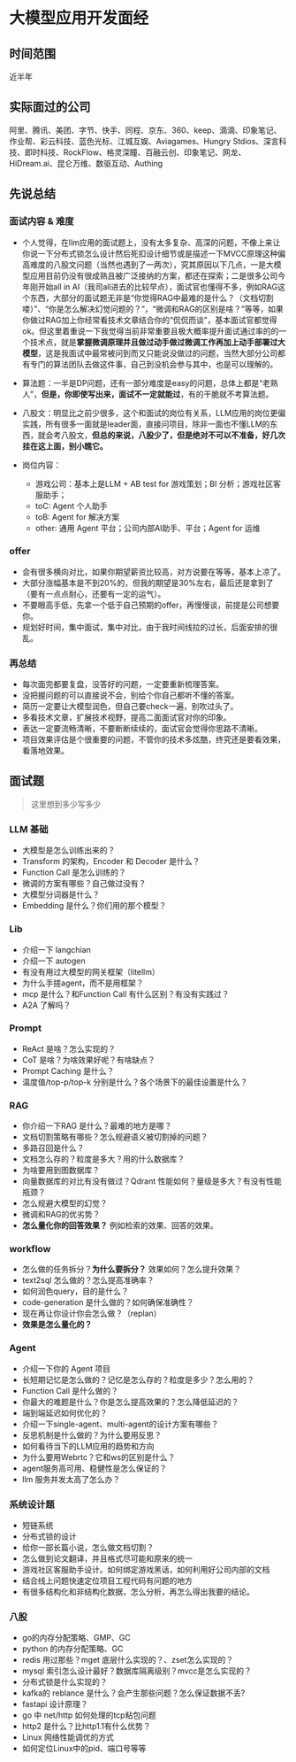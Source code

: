# 大模型应用开发面经
## 时间范围
近半年

## 实际面过的公司
阿里、腾讯、美团、字节、快手、同程、京东、360、keep、滴滴、印象笔记、作业帮、彩云科技、蓝色光标、江城互娱、Aviagames、Hungry Stdios、深言科技、即时科技、RockFlow、格灵深瞳、百融云创、印象笔记、网龙、 HiDream.ai、昆仑万维、数驱互动、Authing

## 先说总结
### 面试内容 & 难度
- 个人觉得，在llm应用的面试题上，没有太多复杂、高深的问题，不像上来让你说一下分布式锁怎么设计然后死扣设计细节或是描述一下MVCC原理这种偏高难度的八股文问题（当然也遇到了一两次），究其原因以下几点，一是大模型应用目前仍没有很成熟且被广泛接纳的方案，都还在探索；二是很多公司今年刚开始all in AI（我司all进去的比较早点），面试官也懂得不多，例如RAG这个东西，大部分的面试题无非是“你觉得RAG中最难的是什么？（文档切割喽）”、“你是怎么解决幻觉问题的？”，“微调和RAG的区别是啥？”等等，如果你做过RAG加上你经常看技术文章结合你的“侃侃而谈”，基本面试官都觉得ok。但这里着重说一下我觉得当前非常重要且极大概率提升面试通过率的的一个技术点，就是**掌握微调原理并且做过动手做过微调工作再加上动手部署过大模型**，这是我面试中最常被问到而又只能说没做过的问题，当然大部分公司都有专门的算法团队去做这件事，自己到没机会参与其中，也是可以理解的。

- 算法题：一半是DP问题，还有一部分难度是easy的问题，总体上都是“老熟人”，**但是，你即使写出来，面试不一定就能过**，有的干脆就不考算法题。

- 八股文：明显比之前少很多，这个和面试的岗位有关系，LLM应用的岗位更偏实践，所有很多一面就是leader面，直接问项目，除非一面也不懂LLM的东西，就会考八股文，**但总的来说，八股少了，但是绝对不可以不准备，好几次挂在这上面，别小瞧它。**

- 岗位内容：
  - 游戏公司：基本上是LLM + AB test for 游戏策划；BI 分析；游戏社区客服助手；
  - toC: Agent 个人助手
  - toB: Agent for 解决方案
  - other: 通用 Agent 平台；公司内部AI助手、平台；Agent for 运维
    
### offer
- 会有很多横向对比，如果你期望薪资比较高，对方说要在等等，基本上凉了。
- 大部分涨幅基本是不到20%的，但我的期望是30%左右，最后还是拿到了（要有一点点耐心，还要有一定的运气）。
- 不要眼高手低，先拿一个低于自己预期的offer，再慢慢谈，前提是公司想要你。
- 规划好时间，集中面试，集中对比，由于我时间线拉的过长，后面安排的很乱。

### 再总结
- 每次面完都要复盘，没答好的问题，一定要重新梳理答案。
- 没把握问题的可以直接说不会，别给个你自己都听不懂的答案。
- 简历一定要让大模型润色，但自己要check一遍，别吹过头了。
- 多看技术文章，扩展技术视野，提高二面面试官对你的印象。
- 表达一定要流畅清晰，不要断断续续的，面试官会觉得你思路不清晰。
- 项目效果评估是个很重要的问题，不管你的技术多炫酷，终究还是要看效果，看落地效果。

## 面试题
> 这里想到多少写多少

### LLM 基础
- 大模型是怎么训练出来的？
- Transform 的架构，Encoder 和 Decoder 是什么？
- Function Call 是怎么训练的？
- 微调的方案有哪些？自己做过没有？
- 大模型分词器是什么？
- Embedding 是什么？你们用的那个模型？

### Lib
- 介绍一下 langchian
- 介绍一下 autogen
- 有没有用过大模型的网关框架（litellm）
- 为什么手搓agent，而不是用框架？
- mcp 是什么？和Function Call 有什么区别？有没有实践过？
- A2A 了解吗？

### Prompt
- ReAct 是啥？怎么实现的？
- CoT 是啥？为啥效果好呢？有啥缺点？
- Prompt Caching 是什么？
- 温度值/top-p/top-k 分别是什么？各个场景下的最佳设置是什么？

### RAG
- 你介绍一下RAG 是什么？最难的地方是哪？
- 文档切割策略有哪些？怎么规避语义被切割掉的问题？
- 多路召回是什么？
- 文档怎么存的？粒度是多大？用的什么数据库？
- 为啥要用到图数据库？
- 向量数据库的对比有没有做过？Qdrant 性能如何？量级是多大？有没有性能瓶颈？
- 怎么规避大模型的幻觉？
- 微调和RAG的优劣势？
- **怎么量化你的回答效果？** 例如检索的效果、回答的效果。

### workflow
- 怎么做的任务拆分？**为什么要拆分？** 效果如何？怎么提升效果？
- text2sql 怎么做的？怎么提高准确率？
- 如何润色query，目的是什么？
- code-generation 是什么做的？如何确保准确性？
- 现在再让你设计你会怎么做？（replan）
- **效果是怎么量化的？**

### Agent
- 介绍一下你的 Agent 项目
- 长短期记忆是怎么做的？记忆是怎么存的？粒度是多少？怎么用的？
- Function Call 是什么做的？
- 你最大的难题是什么？你是怎么提高效果的？怎么降低延迟的？
- 端到端延迟如何优化的？
- 介绍一下single-agent、multi-agent的设计方案有哪些？
- 反思机制是什么做的？为什么要用反思？
- 如何看待当下的LLM应用的趋势和方向
- 为什么要用Webrtc？它和ws的区别是什么？
- agent服务高可用、稳健性是怎么保证的？
- llm 服务并发太高了怎么办？

### 系统设计题
- 短链系统
- 分布式锁的设计
- 给你一部长篇小说，怎么做文档切割？
- 怎么做到论文翻译，并且格式尽可能和原来的统一
- 游戏社区客服助手设计。如何绑定游戏黑话，如何利用好公司内部的文档
- 结合线上问题快速定位项目工程代码有问题的地方
- 有很多结构化和非结构化数据，怎么分析，再怎么得出我要的结论。

### 八股
- go的内存分配策略、GMP、GC
- python 的内存分配策略、GC
- redis 用过那些？mget 底层什么实现的？、zset怎么实现的？
- mysql 索引怎么设计最好？数据库隔离级别？mvcc是怎么实现的？
- 分布式锁是什么实现的？
- kafka的 reblance 是什么？会产生那些问题？怎么保证数据不丢?
- fastapi 设计原理？
- go 中 net/http 如何处理的tcp粘包问题
- http2 是什么？比http1.1有什么优势？
- Linux 网络性能调优的方式
- 如何定位Linux中的pid、端口号等等
